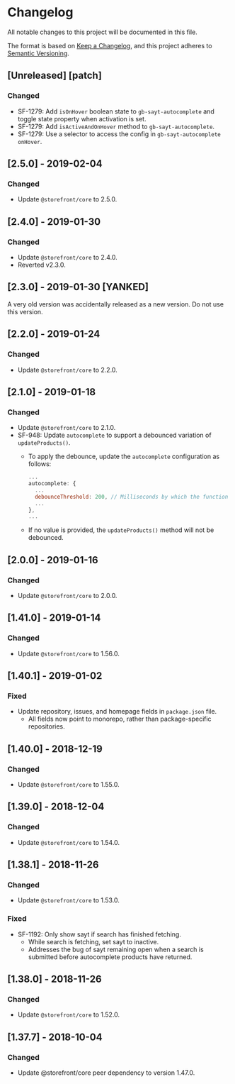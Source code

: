 # Changelog
All notable changes to this project will be documented in this file.

The format is based on [Keep a Changelog](https://keepachangelog.com/en/1.0.0/),
and this project adheres to [Semantic Versioning](https://semver.org/spec/v2.0.0.html).

## [Unreleased] [patch]
### Changed
- SF-1279: Add `isOnHover` boolean state to `gb-sayt-autocomplete` and toggle state property when activation is set.
- SF-1279: Add `isActiveAndOnHover` method to `gb-sayt-autocomplete`.
- SF-1279: Use a selector to access the config in `gb-sayt-autocomplete` `onHover`.

## [2.5.0] - 2019-02-04
### Changed
- Update `@storefront/core` to 2.5.0.

## [2.4.0] - 2019-01-30
### Changed
- Update `@storefront/core` to 2.4.0.
- Reverted v2.3.0.

## [2.3.0] - 2019-01-30 [YANKED]
A very old version was accidentally released as a new version. Do not use this version.

## [2.2.0] - 2019-01-24
### Changed
- Update `@storefront/core` to 2.2.0.

## [2.1.0] - 2019-01-18
### Changed
- Update `@storefront/core` to 2.1.0.
- SF-948: Update `autocomplete` to support a debounced variation of `updateProducts()`.
  - To apply the debounce, update the `autocomplete` configuration as follows:

    ```js
    ...
    autocomplete: {
      ...
      debounceThreshold: 200, // Milliseconds by which the function should be debounced.
      ...
    },
    ...
    ```

  - If no value is provided, the `updateProducts()` method will not be debounced.

## [2.0.0] - 2019-01-16
### Changed
- Update `@storefront/core` to 2.0.0.

## [1.41.0] - 2019-01-14
### Changed
- Update `@storefront/core` to 1.56.0.

## [1.40.1] - 2019-01-02
### Fixed
- Update repository, issues, and homepage fields in `package.json` file.
  - All fields now point to monorepo, rather than package-specific repositories.

## [1.40.0] - 2018-12-19
### Changed
- Update `@storefront/core` to 1.55.0.

## [1.39.0] - 2018-12-04
### Changed
- Update `@storefront/core` to 1.54.0.

## [1.38.1] - 2018-11-26
### Changed
- Update `@storefront/core` to 1.53.0.

### Fixed
- SF-1192: Only show sayt if search has finished fetching.
  - While search is fetching, set sayt to inactive.
  - Addresses the bug of sayt remaining open when a search is submitted before autocomplete products have returned.

## [1.38.0] - 2018-11-26
### Changed
- Update `@storefront/core` to 1.52.0.

## [1.37.7] - 2018-10-04
### Changed
- Update @storefront/core peer dependency to version 1.47.0.
